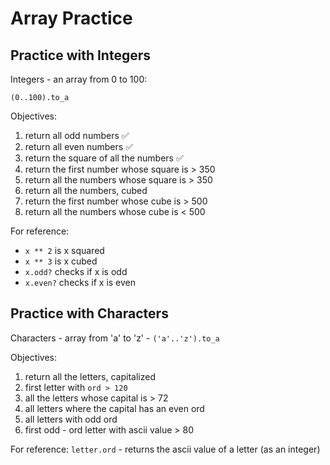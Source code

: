 # Array Practice

## Practice with Integers

Integers - an array from 0 to 100:

```
(0..100).to_a
```

Objectives:

1. return all odd numbers ✅
2. return all even numbers ✅
3. return the square of all the numbers ✅
4. return the first number whose square is > 350
5. return all the numbers whose square is > 350
6. return all the numbers, cubed
7. return the first number whose cube is > 500
8. return all the numbers whose cube is < 500

For reference:

- `x ** 2` is x squared
- `x ** 3` is x cubed
- `x.odd?` checks if x is odd
- `x.even?` checks if x is even

## Practice with Characters

Characters - array from 'a' to 'z' - `('a'..'z').to_a`

Objectives:

1. return all the letters, capitalized
2. first letter with `ord > 120`
3. all the letters whose capital is > 72
4. all letters where the capital has an even ord
5. all letters with odd ord
6. first odd - ord letter with ascii value > 80

For reference:
`letter.ord` - returns the ascii value of a letter (as an integer)
